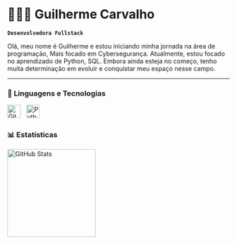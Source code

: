 # 👩🏻‍💻 Guilherme Carvalho

**`Desenvolvedora Fullstack`**

Olá, meu nome é Guilherme e estou iniciando minha jornada na área de programação, Mais focado em Cybersegurança. Atualmente, estou focado no aprendizado de Python, SQL. Embora ainda esteja no começo, tenho muita determinação em evoluir e conquistar meu espaço nesse campo.

---

### 🤖 Linguagens e Tecnologias
<img 
    align="left" 
    alt="Git" 
    title="Git"
    width="30px" 
    style="padding-right: 10px;" 
    src="https://cdn.jsdelivr.net/gh/devicons/devicon@latest/icons/git/git-original.svg" 
/>
<img 
    align="left" 
    alt="Python" 
    title="Python"
    width="30px" 
    style="padding-right: 10px;" 
    src="https://cdn.jsdelivr.net/gh/devicons/devicon@latest/icons/python/python-original.svg" 
/>

<br/>
<br/>

### 📊 Estatísticas

<p>
  <img 
    align="left" 
    alt="GitHub Stats" 
    height="200" 
    style="padding-right: 10px;" 
    src="https://github-readme-stats.vercel.app/api?username=otaldogui&show_icons=true&theme=merko&include_all_commits=true&locale=pt-br" 
  />

